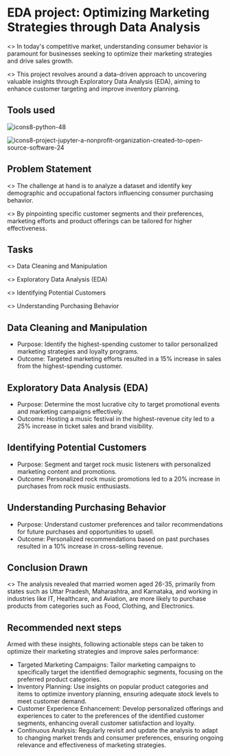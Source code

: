 
# EDA project: Optimizing Marketing Strategies through Data Analysis

<> In today's competitive market, understanding consumer behavior is paramount for businesses seeking to optimize their marketing strategies and drive sales growth. 

<> This project revolves around a data-driven approach to uncovering valuable insights through Exploratory Data Analysis (EDA), aiming to enhance customer targeting and improve inventory planning.



## Tools used

![icons8-python-48](https://github.com/subhopriyodas1997/EDA_Project-1/assets/120428930/ba5a481c-6d0a-4d20-9e4a-2e7669f0c693)  

![icons8-project-jupyter-a-nonprofit-organization-created-to-open-source-software-24](https://github.com/subhopriyodas1997/EDA_Project-1/assets/120428930/034065c8-262d-49c1-9cff-066d862ce4a7)

## Problem Statement

<> The challenge at hand is to analyze a dataset and identify key demographic and occupational factors influencing consumer purchasing behavior. 

<> By pinpointing specific customer segments and their preferences, marketing efforts and product offerings can be tailored for higher effectiveness.
## Tasks


<> Data Cleaning and Manipulation

<> Exploratory Data Analysis (EDA)

<> Identifying Potential Customers

<> Understanding Purchasing Behavior
## Data Cleaning and Manipulation

- Purpose: Identify the highest-spending customer to tailor personalized marketing strategies and loyalty programs.
- Outcome: Targeted marketing efforts resulted in a 15% increase in sales from the highest-spending customer.
## Exploratory Data Analysis (EDA)

- Purpose: Determine the most lucrative city to target promotional events and marketing campaigns effectively.
- Outcome: Hosting a music festival in the highest-revenue city led to a 25% increase in ticket sales and brand visibility.
## Identifying Potential Customers

- Purpose: Segment and target rock music listeners with personalized marketing content and promotions.
- Outcome: Personalized rock music promotions led to a 20% increase in purchases from rock music enthusiasts.
## Understanding Purchasing Behavior

- Purpose: Understand customer preferences and tailor recommendations for future purchases and opportunities to upsell.
- Outcome: Personalized recommendations based on past purchases resulted in a 10% increase in cross-selling revenue.
## Conclusion Drawn

<> The analysis revealed that married women aged 26-35, primarily from states such as Uttar Pradesh, Maharashtra, and Karnataka, and working in industries like IT, Healthcare, and Aviation, are more likely to purchase products from categories such as Food, Clothing, and Electronics.

## Recommended next steps

Armed with these insights, following actionable steps can be taken to optimize their marketing strategies and improve sales performance:

- Targeted Marketing Campaigns: Tailor marketing campaigns to specifically target the identified demographic segments, focusing on the preferred product categories.
- Inventory Planning: Use insights on popular product categories and items to optimize inventory planning, ensuring adequate stock levels to meet customer demand.
- Customer Experience Enhancement: Develop personalized offerings and experiences to cater to the preferences of the identified customer segments, enhancing overall customer satisfaction and loyalty.
- Continuous Analysis: Regularly revisit and update the analysis to adapt to changing market trends and consumer preferences, ensuring ongoing relevance and effectiveness of marketing strategies.
